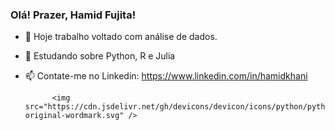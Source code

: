 ### Olá! Prazer, Hamid Fujita! 

- 🔭 Hoje trabalho voltado com análise de dados.
- 🌱 Estudando sobre  Python, R e Julia
- 📫 Contate-me no Linkedin: https://www.linkedin.com/in/hamidkhani


            <img src="https://cdn.jsdelivr.net/gh/devicons/devicon/icons/python/python-original-wordmark.svg" />
          

